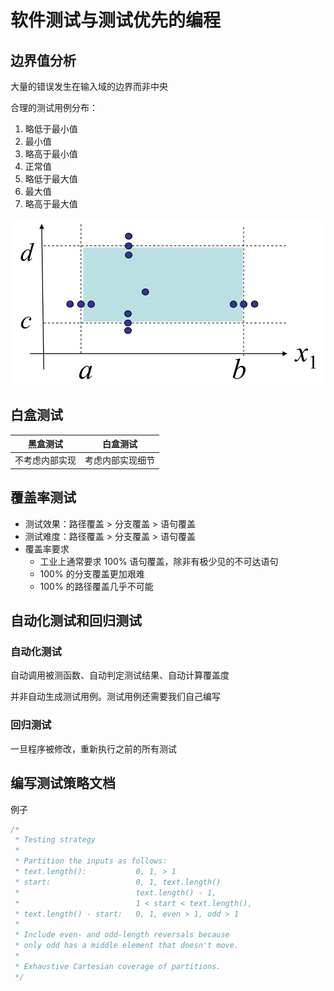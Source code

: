 # 软件测试与测试优先的编程

## 边界值分析

大量的错误发生在输入域的边界而非中央

合理的测试用例分布：

1. 略低于最小值
2. 最小值
3. 略高于最小值
4. 正常值
5. 略低于最大值
6. 最大值
7. 略高于最大值

![](images/ch2_boundary_test.png)

## 白盒测试

黑盒测试|白盒测试
:-:|:-:
不考虑内部实现|考虑内部实现细节

## 覆盖率测试

- 测试效果：路径覆盖 > 分支覆盖 > 语句覆盖
- 测试难度：路径覆盖 > 分支覆盖 > 语句覆盖
- 覆盖率要求
    - 工业上通常要求 100% 语句覆盖，除非有极少见的不可达语句
    - 100% 的分支覆盖更加艰难
    - 100% 的路径覆盖几乎不可能
    
## 自动化测试和回归测试

### 自动化测试

自动调用被测函数、自动判定测试结果、自动计算覆盖度

并非自动生成测试用例。测试用例还需要我们自己编写

### 回归测试

一旦程序被修改，重新执行之前的所有测试

## 编写测试策略文档

例子

```java
/*
 * Testing strategy
 * 
 * Partition the inputs as follows:
 * text.length():           0, 1, > 1
 * start:                   0, 1, text.length()
 *                          text.length() - 1,
 *                          1 < start < text.length(),
 * text.length() - start:   0, 1, even > 1, odd > 1
 * 
 * Include even- and odd-length reversals because
 * only odd has a middle element that doesn't move.
 * 
 * Exhaustive Cartesian coverage of partitions.
 */
```